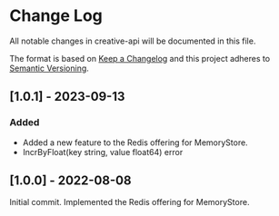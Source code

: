 # Change Log
All notable changes in creative-api will be documented in this file.

The format is based on [Keep a Changelog](http://keepachangelog.com/)
and this project adheres to [Semantic Versioning](http://semver.org/).

## [1.0.1] - 2023-09-13
### Added
- Added a new feature to the Redis offering for MemoryStore.
- IncrByFloat(key string, value float64) error

## [1.0.0] - 2022-08-08
Initial commit.
Implemented the Redis offering for MemoryStore.
